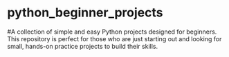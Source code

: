 # python_beginner_projects
#A collection of simple and easy Python projects designed for beginners. This repository is perfect for those who are just starting out and looking for small, hands-on practice projects to build their skills.
